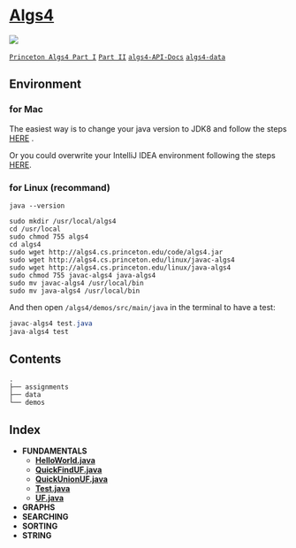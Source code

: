 # [Algs4](https://algs4.cs.princeton.edu/home/)

![](https://img.shields.io/badge/license-CC%20BY--SA%204.0-green)

[`Princeton Algs4 Part I`](https://www.coursera.org/learn/algorithms-part1/home/welcome)   [`Part II`](https://www.coursera.org/learn/algorithms-part2/home/welcome)   [`algs4-API-Docs`](https://algs4.cs.princeton.edu/code/javadoc/)   [`algs4-data`](https://algs4.cs.princeton.edu/code/algs4-data.zip)

## Environment

### for Mac

The easiest way is to change your java version to  JDK8 and follow the steps [HERE](https://algs4.cs.princeton.edu/mac/) .

Or you could overwrite your IntelliJ IDEA environment following the steps [HERE](https://lift.cs.princeton.edu/java/mac/).

### for Linux (recommand)

```shell
java --version
```

```shell
sudo mkdir /usr/local/algs4
cd /usr/local
sudo chmod 755 algs4
cd algs4
sudo wget http://algs4.cs.princeton.edu/code/algs4.jar
sudo wget http://algs4.cs.princeton.edu/linux/javac-algs4
sudo wget http://algs4.cs.princeton.edu/linux/java-algs4
sudo chmod 755 javac-algs4 java-algs4
sudo mv javac-algs4 /usr/local/bin
sudo mv java-algs4 /usr/local/bin
```

And then open `/algs4/demos/src/main/java` in the terminal to have a test:

```java
javac-algs4 test.java
java-algs4 test
```

## Contents

```shell
.
├── assignments
├── data
└── demos
```

## Index

* **FUNDAMENTALS**
  * [**HelloWorld.java**](https://github.com/tiiaan/ddup/blob/master/algorithms/algs4/java/src/Fundamentals/HelloWorld.java)
  * [**QuickFindUF.java**](https://github.com/tiiaan/ddup/blob/master/algorithms/algs4/java/src/Fundamentals/QuickFindUF.java)
  * [**QuickUnionUF.java**](https://github.com/tiiaan/ddup/blob/master/algorithms/algs4/java/src/Fundamentals/QuickUnionUF.java)
  * [**Test.java**](https://github.com/tiiaan/ddup/blob/master/algorithms/algs4/java/src/Fundamentals/Test.java)
  * [**UF.java**](https://github.com/tiiaan/ddup/blob/master/algorithms/algs4/java/src/Fundamentals/UF.java)
* **GRAPHS**
* **SEARCHING**
* **SORTING**
* **STRING**
